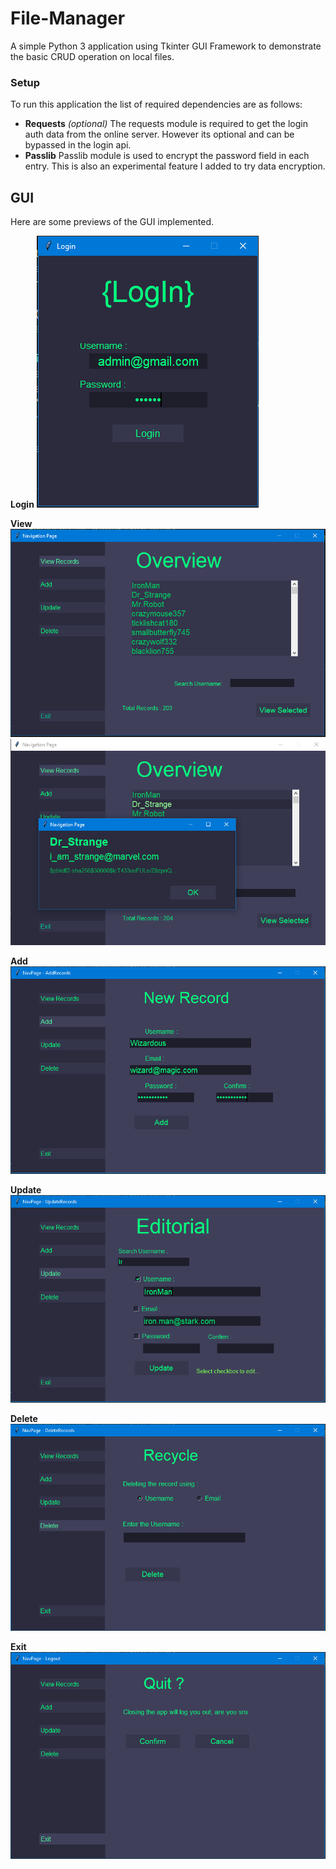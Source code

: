 # File-Manager
A simple Python 3 application using Tkinter GUI Framework to demonstrate the basic CRUD operation on local files.

### Setup
To run this application the list of required dependencies are as follows:
- **Requests** *(optional)*
The requests module is required to get the login auth data from the online server. However its optional and can be bypassed in the login api.
- **Passlib**
Passlib module is used to encrypt the password field in each entry. This is also an experimental feature I added to try data encryption.

## GUI
Here are some previews of the GUI implemented.

**Login**
![Window](/Screenshots/Login.png)

**View**
![Window](/Screenshots/View.png)
![Window](/Screenshots/View_2.png)

**Add**
![Window](/Screenshots/Add.png)

**Update**
![Window](/Screenshots/Update.png)

**Delete**
![Window](/Screenshots/Delete.png)

**Exit**
![Window](/Screenshots/Exit.png)
